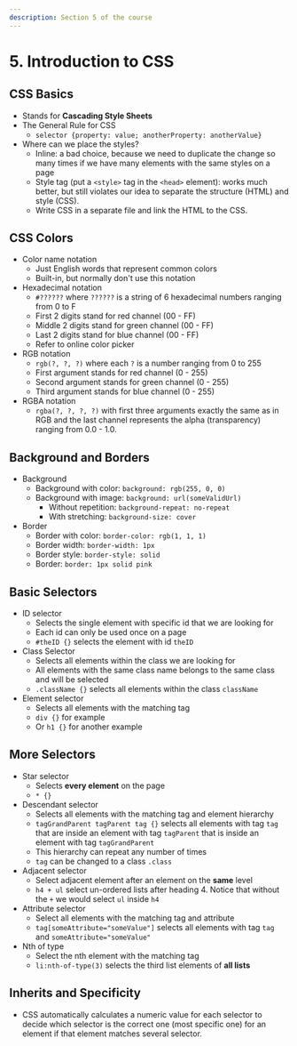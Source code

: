 ```yaml
---
description: Section 5 of the course
---
```


# 5. Introduction to CSS

## CSS Basics

* Stands for **Cascading Style Sheets**
* The General Rule for CSS
  * `selector {property: value; anotherProperty: anotherValue}`
* Where can we place the styles?
  * Inline: a bad choice, because we need to duplicate the change so many times if we have many elements with the same styles on a page
  * Style tag \(put a `<style>` tag in the `<head>` element\): works much better, but still violates our idea to separate the structure \(HTML\) and style \(CSS\).
  * Write CSS in a separate file and link the HTML to the CSS.

## CSS Colors

* Color name notation
  * Just English words that represent common colors
  * Built-in, but normally don't use this notation
* Hexadecimal notation
  * `#??????` where `??????` is a string of 6 hexadecimal numbers ranging from 0 to F
  * First 2 digits stand for red channel \(00 - FF\)
  * Middle 2 digits stand for green channel \(00 - FF\)
  * Last 2 digits stand for blue channel \(00 - FF\)
  * Refer to online color picker
* RGB notation
  * `rgb(?, ?, ?)` where each `?` is a number ranging from 0 to 255
  * First argument stands for red channel \(0 - 255\)
  * Second argument stands for green channel \(0 - 255\)
  * Third argument stands for blue channel \(0 - 255\)
* RGBA notation
  * `rgba(?, ?, ?, ?)` with first three arguments exactly the same as in RGB and the last channel represents the alpha \(transparency\) ranging from 0.0 - 1.0.

## Background and Borders

* Background
  * Background with color: `background: rgb(255, 0, 0)` 
  * Background with image: `background: url(someValidUrl)` 
    * Without repetition: `background-repeat: no-repeat`
    * With stretching: `background-size: cover`
* Border
  * Border with color: `border-color: rgb(1, 1, 1)`
  * Border width: `border-width: 1px`
  * Border style: `border-style: solid`
  * Border: `border: 1px solid pink`

## Basic Selectors

* ID selector
  * Selects the single element with specific id that we are looking for
  * Each id can only be used once on a page
  * `#theID {}` selects the element with id `theID`
* Class Selector
  * Selects all elements within the class we are looking for
  * All elements with the same class name belongs to the same class and will be selected
  * `.className {}` selects all elements within the class `className`
* Element selector
  * Selects all elements with the matching tag
  * `div {}` for example
  * Or `h1 {}` for another example

## More Selectors

* Star selector
  * Selects **every element** on the page
  * `* {}`
* Descendant selector
  * Selects all elements with the matching tag and element hierarchy
  * `tagGrandParent tagParent tag {}` selects all elements with tag `tag` that are inside an element with tag `tagParent` that is inside an element with tag `tagGrandParent`
  * This hierarchy can repeat any number of times
  * `tag` can be changed to a class `.class`
* Adjacent selector
  * Select adjacent element after an element on the **same** level
  * `h4 + ul` select un-ordered lists after heading 4. Notice that without the `+` we would select `ul` inside `h4`
* Attribute selector
  * Select all elements with the matching tag and attribute
  * `tag[someAttribute="someValue"]` selects all elements with tag `tag` and `someAttribute="someValue"`
* Nth of type
  * Select the nth element with the matching tag
  * `li:nth-of-type(3)` selects the third list elements of **all lists**

## Inherits and Specificity

* CSS automatically calculates a numeric value for each selector to decide which selector is the correct one \(most specific one\) for an element if that element matches several selector. 

